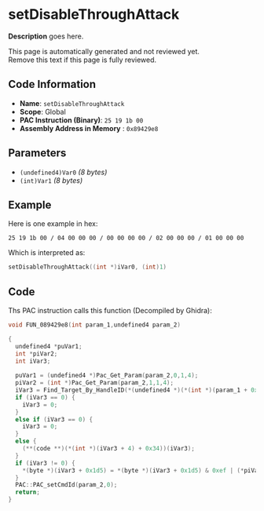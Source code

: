 # setDisableThroughAttack

**Description** goes here.

This page is automatically generated and not reviewed yet.<br>Remove this text if this page is fully reviewed.

## Code Information

- **Name**: `setDisableThroughAttack`
- **Scope**: Global
- **PAC Instruction (Binary)**: `25 19 1b 00`
- **Assembly Address in Memory** : `0x89429e8`

## Parameters

- `(undefined4)Var0` *(8 bytes)*
- `(int)Var1` *(8 bytes)*

## Example

Here is one example in hex:

```25 19 1b 00 / 04 00 00 00 / 00 00 00 00 / 02 00 00 00 / 01 00 00 00```

Which is interpreted as:

```c
setDisableThroughAttack((int *)iVar0, (int)1)
```

## Code

Ths PAC instruction calls this function (Decompiled by Ghidra):

```c
void FUN_089429e8(int param_1,undefined4 param_2)

{
  undefined4 *puVar1;
  int *piVar2;
  int iVar3;
  
  puVar1 = (undefined4 *)Pac_Get_Param(param_2,0,1,4);
  piVar2 = (int *)Pac_Get_Param(param_2,1,1,4);
  iVar3 = Find_Target_By_HandleID(*(undefined4 *)(*(int *)(param_1 + 0x10) + 0xe8),*puVar1,1);
  if (iVar3 == 0) {
    iVar3 = 0;
  }
  else if (iVar3 == 0) {
    iVar3 = 0;
  }
  else {
    (**(code **)(*(int *)(iVar3 + 4) + 0x34))(iVar3);
  }
  if (iVar3 != 0) {
    *(byte *)(iVar3 + 0x1d5) = *(byte *)(iVar3 + 0x1d5) & 0xef | (*piVar2 != 0) << 4;
  }
  PAC::PAC_setCmdId(param_2,0);
  return;
}
```

